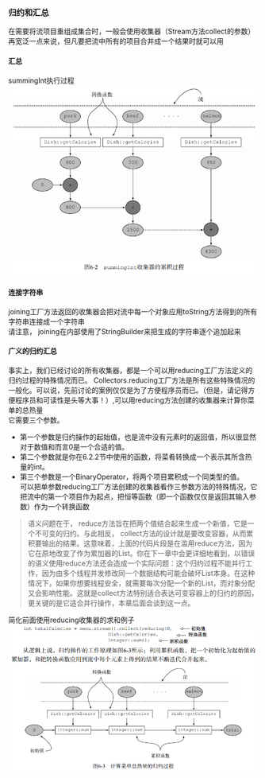 ### 归约和汇总
在需要将流项目重组成集合时，一般会使用收集器（Stream方法collect的参数）再宽泛一点来说，但凡要把流中所有的项目合并成一个结果时就可以用  

#### 汇总
summingInt执行过程  
![Alt summingInt_flow](image/summingInt_flow.PNG)  

#### 连接字符串
joining工厂方法返回的收集器会把对流中每一个对象应用toString方法得到的所有字符串连接成一个字符串  
请注意， joining在内部使用了StringBuilder来把生成的字符串逐个追加起来  

#### 广义的归约汇总
事实上，我们已经讨论的所有收集器，都是一个可以用reducing工厂方法定义的归约过程的特殊情况而已。 Collectors.reducing工厂方法是所有这些特殊情况的一般化。可以说，先前讨论的案例仅仅是为了方便程序员而已。（但是，请记得方便程序员和可读性是头等大事！）,可以用reducing方法创建的收集器来计算你菜单的总热量  
它需要三个参数。  
* 第一个参数是归约操作的起始值，也是流中没有元素时的返回值，所以很显然对于数值和而言0是一个合适的值。
* 第二个参数就是你在6.2.2节中使用的函数，将菜肴转换成一个表示其所含热量的int。
* 第三个参数是一个BinaryOperator，将两个项目累积成一个同类型的值。  
可以把单参数reducing工厂方法创建的收集器看作三参数方法的特殊情况，它把流中的第一个项目作为起点，把恒等函数（即一个函数仅仅是返回其输入参数）作为一个转换函数  
>语义问题在于， reduce方法旨在把两个值结合起来生成一个新值，它是一个不可变的归约。与此相反， collect方法的设计就是要改变容器，从而累积要输出的结果。这意味着，上面的代码片段是在滥用reduce方法，因为它在原地改变了作为累加器的List。你在下一章中会更详细地看到，以错误的语义使用reduce方法还会造成一个实际问题：这个归约过程不能并行工作，因为由多个线程并发修改同一个数据结构可能会破坏List本身。在这种情况下，如果你想要线程安全，就需要每次分配一个新的List，而对象分配又会影响性能。这就是collect方法特别适合表达可变容器上的归约的原因，更关键的是它适合并行操作，本章后面会谈到这一点。  

简化前面使用reducing收集器的求和例子  
![Alt reducing_examples](image/reducing_examples.PNG)  

